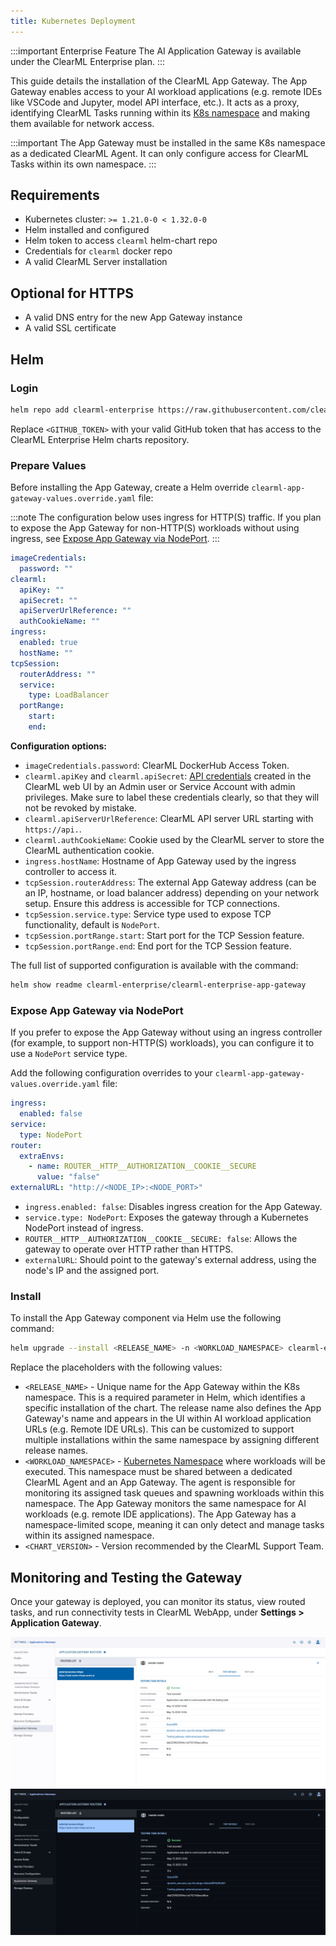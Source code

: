 ```yaml
---
title: Kubernetes Deployment
---
```


:::important Enterprise Feature
The AI Application Gateway is available under the ClearML Enterprise plan.
:::

This guide details the installation of the ClearML App Gateway.
The App Gateway enables access to your AI workload applications (e.g. remote IDEs like VSCode and Jupyter, model API interface, etc.).
It acts as a proxy, identifying ClearML Tasks running within its [K8s namespace](https://kubernetes.io/docs/concepts/overview/working-with-objects/namespaces/) 
and making them available for network access.

:::important 
The App Gateway must be installed in the same K8s namespace as a dedicated ClearML Agent.
It can only configure access for ClearML Tasks within its own namespace.
:::


## Requirements

* Kubernetes cluster: `>= 1.21.0-0 < 1.32.0-0`  
* Helm installed and configured  
* Helm token to access `clearml` helm-chart repo  
* Credentials for `clearml` docker repo
* A valid ClearML Server installation

## Optional for HTTPS

* A valid DNS entry for the new App Gateway instance  
* A valid SSL certificate

## Helm

### Login

```bash
helm repo add clearml-enterprise https://raw.githubusercontent.com/clearml/clearml-enterprise-helm-charts/gh-pages --username <GITHUB_TOKEN> --password <GITHUB_TOKEN>
```

Replace `<GITHUB_TOKEN>` with your valid GitHub token that has access to the ClearML Enterprise Helm charts repository.

### Prepare Values

Before installing the App Gateway, create a Helm override `clearml-app-gateway-values.override.yaml` file:

:::note
The configuration below uses ingress for HTTP(S) traffic. If you plan to expose the App Gateway for non-HTTP(S) workloads without using ingress,
see [Expose App Gateway via NodePort](#expose-app-gateway-via-nodeport).
:::

```yaml
imageCredentials:
  password: ""
clearml:
  apiKey: ""
  apiSecret: ""
  apiServerUrlReference: ""
  authCookieName: ""
ingress:
  enabled: true
  hostName: ""
tcpSession:
  routerAddress: ""
  service:
    type: LoadBalancer
  portRange:
    start: 
    end:
```

**Configuration options:**

* `imageCredentials.password`: ClearML DockerHub Access Token.
* `clearml.apiKey` and `clearml.apiSecret`: [API credentials](../../webapp/settings/webapp_settings_profile.md#clearml-api-credentials) created in the ClearML web UI by an Admin user or Service 
  Account with admin privileges. Make sure to label these credentials clearly, so that they will not be revoked by mistake.
* `clearml.apiServerUrlReference`: ClearML API server URL starting with `https://api.`.  
* `clearml.authCookieName`: Cookie used by the ClearML server to store the ClearML authentication cookie.
* `ingress.hostName`: Hostname of App Gateway used by the ingress controller to access it.  
* `tcpSession.routerAddress`: The external App Gateway address (can be an IP, hostname, or load balancer address) depending on your network setup. Ensure this address is accessible for TCP connections.
* `tcpSession.service.type`: Service type used to expose TCP functionality, default is `NodePort`.
* `tcpSession.portRange.start`: Start port for the TCP Session feature.  
* `tcpSession.portRange.end`: End port for the TCP Session feature.


The full list of supported configuration is available with the command:

```bash
helm show readme clearml-enterprise/clearml-enterprise-app-gateway
```

### Expose App Gateway via NodePort

If you prefer to expose the App Gateway without using an ingress controller (for example, to support non-HTTP(S) workloads), 
you can configure it to use a `NodePort` service type.

Add the following configuration overrides to your `clearml-app-gateway-values.override.yaml` file:

```yaml
ingress:
  enabled: false
service:
  type: NodePort
router:
  extraEnvs:
    - name: ROUTER__HTTP__AUTHORIZATION__COOKIE__SECURE
      value: "false"
externalURL: "http://<NODE_IP>:<NODE_PORT>"
```

* `ingress.enabled: false`: Disables ingress creation for the App Gateway.
* `service.type: NodePort`: Exposes the gateway through a Kubernetes NodePort instead of ingress.
* `ROUTER__HTTP__AUTHORIZATION__COOKIE__SECURE: false`: Allows the gateway to operate over HTTP rather than HTTPS.
* `externalURL`: Should point to the gateway's external address, using the node's IP and the assigned port.


### Install

To install the App Gateway component via Helm use the following command:

```bash
helm upgrade --install <RELEASE_NAME> -n <WORKLOAD_NAMESPACE> clearml-enterprise/clearml-enterprise-app-gateway --version <CHART_VERSION> -f clearml-app-gateway-values.override.yaml
```

Replace the placeholders with the following values:

* `<RELEASE_NAME>` - Unique name for the App Gateway within the K8s namespace. This is a required parameter in 
  Helm, which identifies a specific installation of the chart. The release name also defines the App Gateway's name and 
  appears in the UI within AI workload application URLs (e.g. Remote IDE URLs). This can be customized to support multiple installations within the same 
  namespace by assigning different release names.
* `<WORKLOAD_NAMESPACE>` - [Kubernetes Namespace](https://kubernetes.io/docs/concepts/overview/working-with-objects/namespaces/) 
  where workloads will be executed. This namespace must be shared between a dedicated ClearML Agent and an App 
  Gateway. The agent is responsible for monitoring its assigned task queues and spawning workloads within this 
  namespace. The App Gateway monitors the same namespace for AI workloads (e.g. remote IDE applications). The App Gateway has a 
  namespace-limited scope, meaning it can only detect and manage tasks within its 
  assigned namespace.
* `<CHART_VERSION>` - Version recommended by the ClearML Support Team.

## Monitoring and Testing the Gateway

Once your gateway is deployed, you can monitor its status, view routed tasks, and run connectivity tests in 
ClearML WebApp, under **Settings > Application Gateway**.

![App Gateway Test](../../img/settings_app_gateway_test.png#light-mode-only)
![App Gateway Test](../../img/settings_app_gateway_test_dark.png#dark-mode-only)